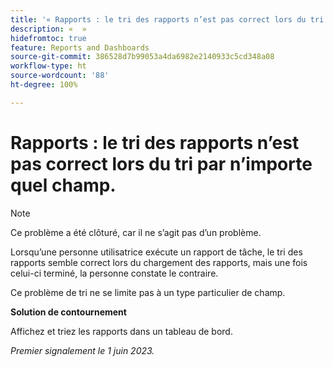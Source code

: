 ```yaml
---
title: '« Rapports : le tri des rapports n’est pas correct lors du tri par n’importe quel champ. »'
description: «  »
hidefromtoc: true
feature: Reports and Dashboards
source-git-commit: 386528d7b99053a4da6982e2140933c5cd348a08
workflow-type: ht
source-wordcount: '88'
ht-degree: 100%

---
```



# Rapports : le tri des rapports n’est pas correct lors du tri par n’importe quel champ.

>[!NOTE]
>
>Ce problème a été clôturé, car il ne s’agit pas d’un problème.

Lorsqu’une personne utilisatrice exécute un rapport de tâche, le tri des rapports semble correct lors du chargement des rapports, mais une fois celui-ci terminé, la personne constate le contraire.

Ce problème de tri ne se limite pas à un type particulier de champ.

**Solution de contournement**

Affichez et triez les rapports dans un tableau de bord.

_Premier signalement le 1 juin 2023._
